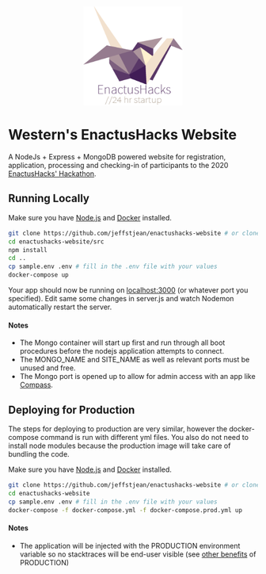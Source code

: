 
<p align="center">
  <img width="200" height="200" src="logo.png">
</p>

# Western's EnactusHacks Website

A NodeJs + Express + MongoDB powered website for registration, application, processing and checking-in of participants to the 2020 [EnactusHacks' Hackathon](http://enactushacks.com).

## Running Locally

Make sure you have [Node.js](http://nodejs.org/) and [Docker](https://www.docker.com/) installed.

```sh
git clone https://github.com/jeffstjean/enactushacks-website # or clone your own fork
cd enactushacks-website/src
npm install
cd ..
cp sample.env .env # fill in the .env file with your values
docker-compose up
```

Your app should now be running on [localhost:3000](http://localhost:3000/) (or whatever port you specified). Edit same some changes in server.js and watch Nodemon automatically restart the server.

#### Notes

 - The Mongo container will start up first and run through all boot procedures before the nodejs application attempts to connect.
 - The MONGO_NAME and SITE_NAME as well as relevant ports must be unused and free.
 - The Mongo port is opened up to allow for admin access with an app like [Compass](https://www.mongodb.com/products/compass).


## Deploying for Production

The steps for deploying to production are very similar, however the docker-compose command is run with different yml files. You also do not need to install node modules because the production image will take care of bundling the code.

Make sure you have [Node.js](http://nodejs.org/) and [Docker](https://www.docker.com/) installed.

```sh
git clone https://github.com/jeffstjean/enactushacks-website # or clone your own fork
cd enactushacks-website
cp sample.env .env # fill in the .env file with your values
docker-compose -f docker-compose.yml -f docker-compose.prod.yml up
```

#### Notes

 - The application will be injected with the PRODUCTION environment variable so no stacktraces will be end-user visible (see [other benefits](https://dzone.com/articles/what-you-should-know-about-node-env) of PRODUCTION)
